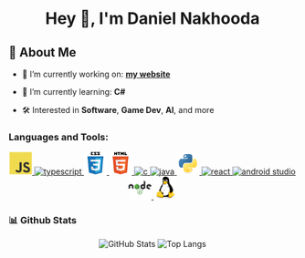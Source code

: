 <h1 align="center">Hey 👋, I'm Daniel Nakhooda</h1>

<h2>🚀 About Me</h2>

- 🔭 I’m currently working on: **[my website](https://danielnakhooda.com/)**

- 🌱 I’m currently learning: **C#**

- 🛠️ Interested in **Software**, **Game Dev**, **AI**, and more

<h3>Languages and Tools:</h3>

<p align="center">
  <a href="https://en.wikipedia.org/wiki/JavaScript">
    <img src="https://raw.githubusercontent.com/devicons/devicon/master/icons/javascript/javascript-original.svg" alt="javascript" width="40" height="40"/> 
  </a>
  <a href="https://www.typescriptlang.org/">
    <img src="https://upload.wikimedia.org/wikipedia/commons/thumb/4/4c/Typescript_logo_2020.svg/2048px-Typescript_logo_2020.svg.png" alt="typescript" width="40" height="40"/>
  </a>
  <a href="https://en.wikipedia.org/wiki/CSS">
    <img src="https://raw.githubusercontent.com/devicons/devicon/master/icons/css3/css3-original-wordmark.svg" alt="css" width="40" height="40"/> 
  </a>
  <a href="https://en.wikipedia.org/wiki/HTML">
    <img src="https://raw.githubusercontent.com/devicons/devicon/master/icons/html5/html5-original-wordmark.svg" alt="html" width="40" height="40"/>
  </a>
  <a href="https://en.wikipedia.org/wiki/C_(programming_language)">
    <img src="https://upload.wikimedia.org/wikipedia/commons/thumb/1/18/C_Programming_Language.svg/1853px-C_Programming_Language.svg.png" alt="c" width="40" height="40"/>
  </a>
  <a href="https://www.java.com/en/">
    <img src="https://cdn4.iconfinder.com/data/icons/logos-and-brands/512/181_Java_logo_logos-512.png" alt="java" width="40" height="40" />
  </a>
  <a href="https://www.python.org/">
    <img src="https://raw.githubusercontent.com/devicons/devicon/master/icons/python/python-original.svg" alt="python" width="40" height="40"/>
  </a>
  <a href="https://react.dev/">
    <img src="https://cdn4.iconfinder.com/data/icons/logos-3/600/React.js_logo-512.png" alt="react" width="40" height="40"/>
  </a>
  <a href="https://developer.android.com/studio">
    <img src="https://upload.wikimedia.org/wikipedia/commons/thumb/5/51/Android_Studio_Logo_2024.svg/1200px-Android_Studio_Logo_2024.svg.png" alt="android studio" width="40" height="40"/>
  </a>
  <a href="https://nodejs.org/en">
    <img src="https://raw.githubusercontent.com/devicons/devicon/master/icons/nodejs/nodejs-original-wordmark.svg" alt="nodejs" width="40" height="40"/>
  </a>
  <a href="https://github.com/torvalds/linux">
    <img src="https://raw.githubusercontent.com/devicons/devicon/master/icons/linux/linux-original.svg" alt="linux" width="40" height="40"/>
  </a>
</p>

<h3>📊 Github Stats</h3>

<p align="center">
  <img src="https://github-readme-stats.vercel.app/api?username=dnakhooda&show_icons=true&theme=transparent" alt="GitHub Stats" />
  <img src="https://github-readme-stats.vercel.app/api/top-langs/?username=dnakhooda&layout=compact&theme=transparent" alt="Top Langs" />
</p>



